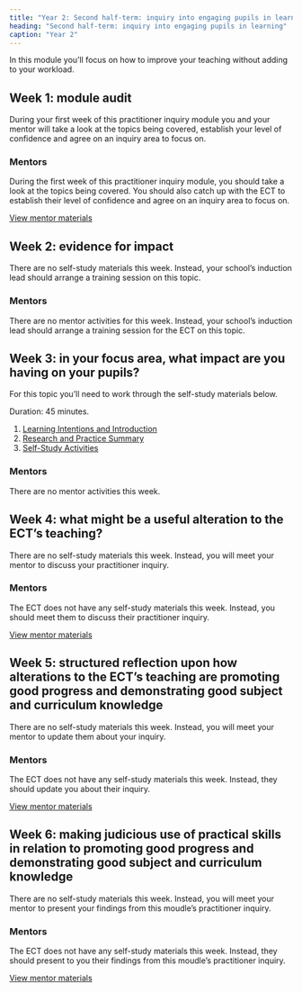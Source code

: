 ```yaml
---
title: "Year 2: Second half-term: inquiry into engaging pupils in learning"
heading: "Second half-term: inquiry into engaging pupils in learning"
caption: "Year 2"
---
```


In this module you’ll focus on how to improve your teaching without adding to your workload.

## Week 1: module audit

During your first week of this practitioner inquiry module you and your mentor will take a look at the topics being covered, establish your level of confidence and agree on an inquiry area to focus on.


### Mentors

During the first week of this practitioner inquiry module, you should take a look at the topics being covered. You should also catch up with the ECT to establish their level of confidence and agree on an inquiry area to focus on.

[View mentor materials](/ucl/year-2-inquiry-into-engaging-pupils-in-learning/autumn-week-1-mentor-materials)

## Week 2: evidence for impact

There are no self-study materials this week. Instead, your school’s induction lead should arrange a training session on this topic.


### Mentors

There are no mentor activities for this week. Instead, your school’s induction lead should arrange a training session for the ECT on this topic.

## Week 3: in your focus area, what impact are you having on your pupils?

For this topic you’ll need to work through the self-study materials below.

Duration: 45 minutes.

1. [Learning Intentions and Introduction](/ucl/year-2-inquiry-into-engaging-pupils-in-learning/autumn-week-3-ect-learning-intentions-and-introduction)
2. [Research and Practice Summary](/ucl/year-2-inquiry-into-engaging-pupils-in-learning/autumn-week-3-ect-research-and-practice-summary)
3. [Self-Study Activities](/ucl/year-2-inquiry-into-engaging-pupils-in-learning/autumn-week-3-ect-self-study-activities)

### Mentors

There are no mentor activities this week.

## Week 4: what might be a useful alteration to the ECT’s teaching?

There are no self-study materials this week. Instead, you will meet your mentor to discuss your practitioner inquiry.


### Mentors

The ECT does not have any self-study materials this week. Instead, you should meet them to discuss their practitioner inquiry.

[View mentor materials](/ucl/year-2-inquiry-into-engaging-pupils-in-learning/autumn-week-4-mentor-materials)

## Week 5: structured reflection upon how alterations to the ECT’s teaching are promoting good progress and demonstrating good subject and curriculum knowledge

There are no self-study materials this week. Instead, you will meet your mentor to update them about your inquiry.


### Mentors

The ECT does not have any self-study materials this week. Instead, they should update you about their inquiry.

[View mentor materials](/ucl/year-2-inquiry-into-engaging-pupils-in-learning/autumn-week-5-mentor-materials)

## Week 6: making judicious use of practical skills in relation to promoting good progress and demonstrating good subject and curriculum knowledge

There are no self-study materials this week. Instead, you will meet your mentor to present your findings from this moudle’s practitioner inquiry.


### Mentors

The ECT does not have any self-study materials this week. Instead, they should present to you their findings from this moudle’s practitioner inquiry.

[View mentor materials](/ucl/year-2-inquiry-into-engaging-pupils-in-learning/autumn-week-6-mentor-materials)
